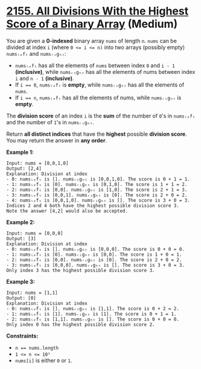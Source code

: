 # [2155. All Divisions With the Highest Score of a Binary Array][link] (Medium)

[link]: https://leetcode.com/problems/all-divisions-with-the-highest-score-of-a-binary-array/

You are given a **0-indexed** binary array `nums` of length `n`. `nums` can be divided at index `i`
(where `0 <= i <= n)` into two arrays (possibly empty) `numsₗₑfₜ` and `numsᵣᵢgₕₜ`:

- `numsₗₑfₜ` has all the elements of `nums` between index `0` and `i - 1` **(inclusive)**, while
`numsᵣᵢgₕₜ` has all the elements of nums between index `i` and `n - 1` **(inclusive)**.
- If `i == 0`, `numsₗₑfₜ` is **empty**, while `numsᵣᵢgₕₜ` has all the elements of `nums`.
- If `i == n`, `numsₗₑfₜ` has all the elements of nums, while `numsᵣᵢgₕₜ` is **empty**.

The **division score** of an index `i` is the **sum** of the number of `0`'s in `numsₗₑfₜ` and the
number of `1`'s in `numsᵣᵢgₕₜ`.

Return **all distinct indices** that have the **highest** possible **division score**. You may
return the answer in **any order**.

**Example 1:**

```
Input: nums = [0,0,1,0]
Output: [2,4]
Explanation: Division at index
- 0: numsₗₑfₜ is []. numsᵣᵢgₕₜ is [0,0,1,0]. The score is 0 + 1 = 1.
- 1: numsₗₑfₜ is [0]. numsᵣᵢgₕₜ is [0,1,0]. The score is 1 + 1 = 2.
- 2: numsₗₑfₜ is [0,0]. numsᵣᵢgₕₜ is [1,0]. The score is 2 + 1 = 3.
- 3: numsₗₑfₜ is [0,0,1]. numsᵣᵢgₕₜ is [0]. The score is 2 + 0 = 2.
- 4: numsₗₑfₜ is [0,0,1,0]. numsᵣᵢgₕₜ is []. The score is 3 + 0 = 3.
Indices 2 and 4 both have the highest possible division score 3.
Note the answer [4,2] would also be accepted.
```

**Example 2:**

```
Input: nums = [0,0,0]
Output: [3]
Explanation: Division at index
- 0: numsₗₑfₜ is []. numsᵣᵢgₕₜ is [0,0,0]. The score is 0 + 0 = 0.
- 1: numsₗₑfₜ is [0]. numsᵣᵢgₕₜ is [0,0]. The score is 1 + 0 = 1.
- 2: numsₗₑfₜ is [0,0]. numsᵣᵢgₕₜ is [0]. The score is 2 + 0 = 2.
- 3: numsₗₑfₜ is [0,0,0]. numsᵣᵢgₕₜ is []. The score is 3 + 0 = 3.
Only index 3 has the highest possible division score 3.
```

**Example 3:**

```
Input: nums = [1,1]
Output: [0]
Explanation: Division at index
- 0: numsₗₑfₜ is []. numsᵣᵢgₕₜ is [1,1]. The score is 0 + 2 = 2.
- 1: numsₗₑfₜ is [1]. numsᵣᵢgₕₜ is [1]. The score is 0 + 1 = 1.
- 2: numsₗₑfₜ is [1,1]. numsᵣᵢgₕₜ is []. The score is 0 + 0 = 0.
Only index 0 has the highest possible division score 2.
```

**Constraints:**

- `n == nums.length`
- `1 <= n <= 10⁵`
- `nums[i]` is either `0` or `1`.
